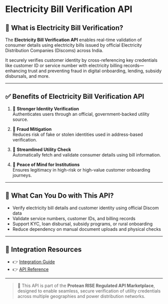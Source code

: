 # Electricity Bill Verification API

## 📘 What is Electricity Bill Verification?

The **Electricity Bill Verification API** enables real-time validation of consumer details using electricity bills issued by official Electricity Distribution Companies (Discoms) across India.

It securely verifies customer identity by cross-referencing key credentials like customer ID or service number with electricity billing records—enhancing trust and preventing fraud in digital onboarding, lending, subsidy disbursals, and more.

---

## ✅ Benefits of Electricity Bill Verification API

1. 🔐 **Stronger Identity Verification**  
   Authenticates users through an official, government-backed utility source.

2. 🚫 **Fraud Mitigation**  
   Reduces risk of fake or stolen identities used in address-based verification.

3. 🧾 **Streamlined Utility Check**  
   Automatically fetch and validate consumer details using bill information.

4. 🤝 **Peace of Mind for Institutions**  
   Ensures legitimacy in high-risk or high-value customer onboarding journeys.

---

## 💼 What Can You Do with This API?

- Verify electricity bill details and customer identity using official Discom data  
- Validate service numbers, customer IDs, and billing records  
- Support KYC, loan disbursal, subsidy programs, or rural onboarding  
- Reduce dependency on manual document uploads and physical checks

---

## 🔗 Integration Resources

- 👉 [Integration Guide](https://docs.risewithprotean.io/67/integration-guide)  
- 👉 [API Reference](https://docs.risewithprotean.io/67/api-reference)

---

> 📌 This API is part of the **Protean RISE Regulated API Marketplace**, designed to enable seamless, secure verification of utility credentials across multiple geographies and power distribution networks.
